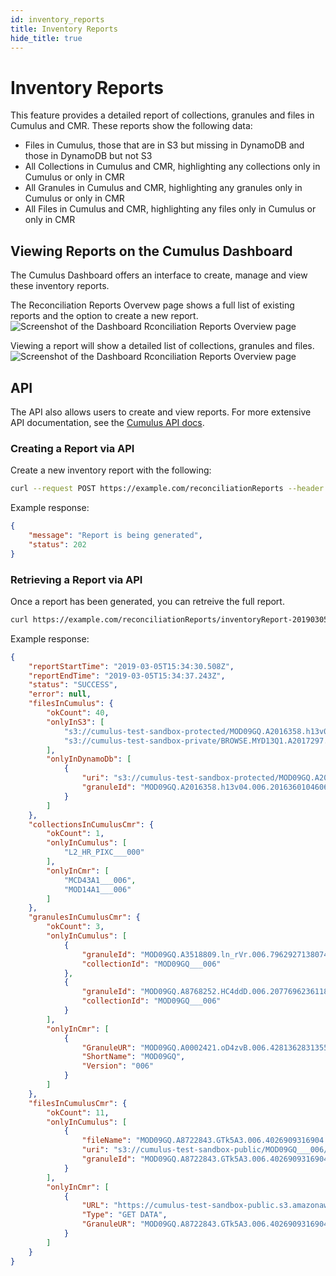 ```yaml
---
id: inventory_reports
title: Inventory Reports
hide_title: true
---
```


# Inventory Reports

This feature provides a detailed report of collections, granules and files in Cumulus and CMR.
These reports show the following data:

* Files in Cumulus, those that are in S3 but missing in DynamoDB and those in DynamoDB but not S3
* All Collections in Cumulus and CMR, highlighting any collections only in Cumulus or only in CMR
* All Granules in Cumulus and CMR, highlighting any granules only in Cumulus or only in CMR
* All Files in Cumulus and CMR, highlighting any files only in Cumulus or only in CMR

## Viewing Reports on the Cumulus Dashboard

The Cumulus Dashboard offers an interface to create, manage and view these inventory reports.

The Reconciliation Reports Overvew page shows a full list of existing reports and the option to create a new report.
![Screenshot of the Dashboard Rconciliation Reports Overview page](assets/rec_reports_overview.png)

Viewing a report will show a detailed list of collections, granules and files.
![Screenshot of the Dashboard Rconciliation Reports Overview page](assets/rec_reports_overview.png)

## API

The API also allows users to create and view reports. For more extensive API documentation, see the [Cumulus API docs](https://nasa.github.io/cumulus-api/#list-reconciliation-reports).

### Creating a Report via API

Create a new inventory report with the following:

```bash
curl --request POST https://example.com/reconciliationReports --header 'Authorization: Bearer ReplaceWithToken'
```

Example response:

```json
{
    "message": "Report is being generated",
    "status": 202
}
```

### Retrieving a Report via API

Once a report has been generated, you can retreive the full report.

```bash
curl https://example.com/reconciliationReports/inventoryReport-20190305T153430508 --header 'Authorization: Bearer ReplaceWithTheToken'
```

Example response:

```json
{
    "reportStartTime": "2019-03-05T15:34:30.508Z",
    "reportEndTime": "2019-03-05T15:34:37.243Z",
    "status": "SUCCESS",
    "error": null,
    "filesInCumulus": {
        "okCount": 40,
        "onlyInS3": [
            "s3://cumulus-test-sandbox-protected/MOD09GQ.A2016358.h13v04.006.2016360104606.cmr.xml",
            "s3://cumulus-test-sandbox-private/BROWSE.MYD13Q1.A2017297.h19v10.006.2017313221201.hdf"
        ],
        "onlyInDynamoDb": [
            {
                "uri": "s3://cumulus-test-sandbox-protected/MOD09GQ.A2016358.h13v04.006.2016360104606.hdf",
                "granuleId": "MOD09GQ.A2016358.h13v04.006.2016360104606"
            }
        ]
    },
    "collectionsInCumulusCmr": {
        "okCount": 1,
        "onlyInCumulus": [
            "L2_HR_PIXC___000"
        ],
        "onlyInCmr": [
            "MCD43A1___006",
            "MOD14A1___006"
        ]
    },
    "granulesInCumulusCmr": {
        "okCount": 3,
        "onlyInCumulus": [
            {
                "granuleId": "MOD09GQ.A3518809.ln_rVr.006.7962927138074",
                "collectionId": "MOD09GQ___006"
            },
            {
                "granuleId": "MOD09GQ.A8768252.HC4ddD.006.2077696236118",
                "collectionId": "MOD09GQ___006"
            }
        ],
        "onlyInCmr": [
            {
                "GranuleUR": "MOD09GQ.A0002421.oD4zvB.006.4281362831355",
                "ShortName": "MOD09GQ",
                "Version": "006"
            }
        ]
    },
    "filesInCumulusCmr": {
        "okCount": 11,
        "onlyInCumulus": [
            {
                "fileName": "MOD09GQ.A8722843.GTk5A3.006.4026909316904.jpeg",
                "uri": "s3://cumulus-test-sandbox-public/MOD09GQ___006/MOD/MOD09GQ.A8722843.GTk5A3.006.4026909316904.jpeg",
                "granuleId": "MOD09GQ.A8722843.GTk5A3.006.4026909316904"
            }
        ],
        "onlyInCmr": [
            {
                "URL": "https://cumulus-test-sandbox-public.s3.amazonaws.com/MOD09GQ___006/MOD/MOD09GQ.A8722843.GTk5A3.006.4026909316904_ndvi.jpg",
                "Type": "GET DATA",
                "GranuleUR": "MOD09GQ.A8722843.GTk5A3.006.4026909316904"
            }
        ]
    }
}
```

